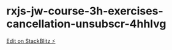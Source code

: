 # rxjs-jw-course-3h-exercises-cancellation-unsubscr-4hhlvg

[Edit on StackBlitz ⚡️](https://stackblitz.com/edit/rxjs-jw-course-3h-exercises-cancellation-unsubscr-4hhlvg)